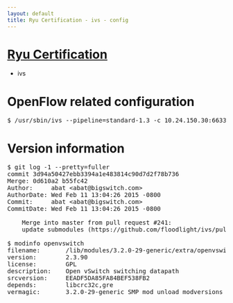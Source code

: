 ```yaml
---
layout: default
title: Ryu Certification - ivs - config
---
```

# [Ryu Certification](http://osrg.github.io/ryu/certification.html)
* ivs

# OpenFlow related configuration
<pre>
$ /usr/sbin/ivs --pipeline=standard-1.3 -c 10.24.150.30:6633 --dpid 0000000000000001 -i eth21 -i eth22 -i eth23
</pre>

# Version information
<pre>
$ git log -1 --pretty=fuller
commit 3d94a50427ebb3394a1e483814c90d7d2f78b736
Merge: 0d610a2 b55fc42
Author:     abat &lt;abat@bigswitch.com&gt;
AuthorDate: Wed Feb 11 13:04:26 2015 -0800
Commit:     abat &lt;abat@bigswitch.com&gt;
CommitDate: Wed Feb 11 13:04:26 2015 -0800

    Merge into master from pull request #241:
    update submodules (https://github.com/floodlight/ivs/pull/241)

$ modinfo openvswitch
filename:       /lib/modules/3.2.0-29-generic/extra/openvswitch.ko
version:        2.3.90
license:        GPL
description:    Open vSwitch switching datapath
srcversion:     EEADF5DA85FA84BEF538FB2
depends:        libcrc32c,gre
vermagic:       3.2.0-29-generic SMP mod_unload modversions 
</pre>

